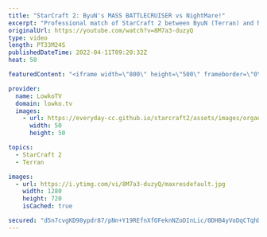 ```yaml
---
title: "StarCraft 2: ByuN's MASS BATTLECRUISER vs NightMare!"
excerpt: "Professional match of StarCraft 2 between ByuN (Terran) and NightMare (Protoss). Both players make mistakes in this game, and because of that the game goes the distance. Allowing the Protoss to get maxed on Sky Toss and Terran on Sky Terran.  Support my work on Patreon: https://www.patreon.com/lowkotv"
originalUrl: https://youtube.com/watch?v=8M7a3-duzyQ
type: video
length: PT33M24S
publishedDateTime: 2022-04-11T09:20:32Z
heat: 50

featuredContent: "<iframe width=\"800\" height=\"500\" frameborder=\"0\" src=\"https://www.youtube.com/embed/8M7a3-duzyQ\" allow=\"accelerometer; autoplay; encrypted-media; gyroscope; picture-in-picture\" allowfullscreen></iframe>"

provider:
  name: LowkoTV
  domain: lowko.tv
  images:
    - url: https://everyday-cc.github.io/starcraft2/assets/images/organizations/lowko.tv-50x50.jpg
      width: 50
      height: 50

topics:
  - StarCraft 2
  - Terran

images:
  - url: https://i.ytimg.com/vi/8M7a3-duzyQ/maxresdefault.jpg
    width: 1280
    height: 720
    isCached: true

secured: "d5n7cvgKD98ypdr87/pNn+Y19REfnXfOFeknNZoDInLic/0DHB4yVoDqCTqhDgF9mpDW1qqCB/IrbE5QeQdVXkFr4FxSxvyVag5uv+PcrXX7vYbkCTOeI99qLXQU8Yu6F06Sxo+jp8DN98Z5zoBCZMlCLDSWgheAItcBR7NjQQKprpKzLJL6Jb6vTOzILiF2Rp4eabHLO0uNZNlOlxpdO9Z5U3a+j18Ljxa3Ru4DvyhkdRhdy7mF9HYSfj0ERBBCWH3A79yHGEgj4I44nojXmQqLX2+jG4lxYu2HdEXqoclaQ+Da48RJznMWodhy+4P1F3EF1CcHPZsboh26ESMVfUBlUrTAgo/ubudcEUjrgJObnjeZMmthDHw7h0Xcz84dwuEVGY0ousljP5W/lTmXFueS9Gq4Ko1EU20hhr6QdhM=;grPqe7Sn09ekkWWNgjC8rA=="
---
```



